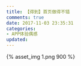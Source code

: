 ```yaml
---
title: 【得到】首页做得不错
comments: true
date: 2017-11-03 23:35:31
categories:
- APP体验偶感
updated:
---
```


{% asset_img 1.png 900 %}
